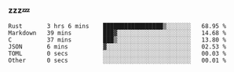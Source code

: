 ### zzz💤

<!--
**ArberSephirotheca/ArberSephirotheca** is a ✨ _special_ ✨ repository because its `README.md` (this file) appears on your GitHub profile.

Here are some ideas to get you started:

- 🌱 I’m currently learning Rust, Distributed System, and Database.
- 😄 Pronouns: He/Him
-->

<!--START_SECTION:waka-->

```text
Rust       3 hrs 6 mins    █████████████████▒░░░░░░░   68.95 %
Markdown   39 mins         ███▓░░░░░░░░░░░░░░░░░░░░░   14.68 %
C          37 mins         ███▒░░░░░░░░░░░░░░░░░░░░░   13.80 %
JSON       6 mins          ▓░░░░░░░░░░░░░░░░░░░░░░░░   02.53 %
TOML       0 secs          ░░░░░░░░░░░░░░░░░░░░░░░░░   00.03 %
Other      0 secs          ░░░░░░░░░░░░░░░░░░░░░░░░░   00.01 %
```

<!--END_SECTION:waka-->
